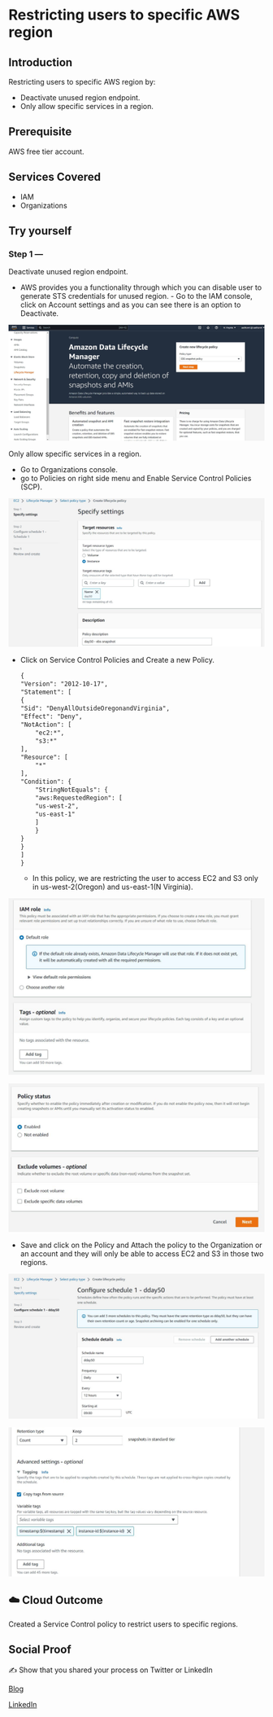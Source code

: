 # Restricting users to specific AWS region

## Introduction

Restricting users to specific AWS region by:
- Deactivate unused region endpoint.
- Only allow specific services in a region.

## Prerequisite

AWS free tier account.

## Services Covered

- IAM
- Organizations

## Try yourself

### Step 1 —
Deactivate unused region endpoint.
- AWS provides you a functionality through which you can disable user to generate STS credentials for unused region. - Go to the IAM console, click on Account settings and as you can see there is an option to Deactivate.

![Screenshot](https://github.com/aaditunni/100DaysOfCloud/blob/main/Journey/050/day50.JPG)

Only allow specific services in a region.
- Go to Organizations console.
- go to Policies on right side menu and Enable Service Control Policies (SCP).

![Screenshot](https://github.com/aaditunni/100DaysOfCloud/blob/main/Journey/050/day50.1.JPG)

- Click on Service Control Policies and Create a new Policy.
    ```
    {
    "Version": "2012-10-17",
    "Statement": [
    {
    "Sid": "DenyAllOutsideOregonandVirginia",
    "Effect": "Deny",
    "NotAction": [
        "ec2:*",
        "s3:*"
    ],
    "Resource": [
        "*"
    ],
    "Condition": {
        "StringNotEquals": {
        "aws:RequestedRegion": [
        "us-west-2",
        "us-east-1"
        ]
        }
    }
    }
    ]
    }
    ```
    - In this policy, we are restricting the user to access EC2 and S3 only in us-west-2(Oregon) and us-east-1(N Virginia). 

![Screenshot](https://github.com/aaditunni/100DaysOfCloud/blob/main/Journey/050/day50.2.JPG)

![Screenshot](https://github.com/aaditunni/100DaysOfCloud/blob/main/Journey/050/day50.3.JPG)

- Save and click on the Policy and Attach the policy to the Organization or an account and they will only be able to access EC2 and S3 in those two regions.

![Screenshot](https://github.com/aaditunni/100DaysOfCloud/blob/main/Journey/050/day50.4.JPG)

![Screenshot](https://github.com/aaditunni/100DaysOfCloud/blob/main/Journey/050/day50.5.JPG)

## ☁️ Cloud Outcome

Created a Service Control policy to restrict users to specific regions. 

## Social Proof

✍️ Show that you shared your process on Twitter or LinkedIn

[Blog](https://dev.to/aaditunni/restricting-users-to-specific-aws-region-5ebm)

[LinkedIn](https://www.linkedin.com/posts/aaditunni_100daysofcloud-aws-cloud-activity-7033903589399871489-Dq1w?utm_source=share&utm_medium=member_desktop)